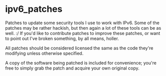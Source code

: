 ipv6_patches
============

Patches to update some security tools I use to work with IPv6.
Some of the patches may be rather hackish, but then again a lot of these tools can be as well. :/
If you'd like to contribute patches to improve these patches, or want to point out I've broken something, by all means, holler.

All patches should be considered licensed the same as the code they're modifying unless otherwise specified.

A copy of the software being patched is included for convenience; you're free to simply grab the patch and acquire your own original copy.

